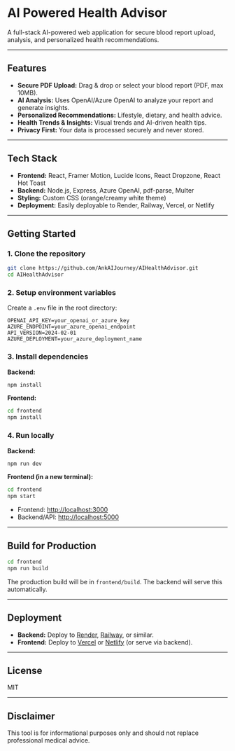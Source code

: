 # AI Powered Health Advisor

A full-stack AI-powered web application for secure blood report upload, analysis, and personalized health recommendations.

---

## Features

- **Secure PDF Upload:** Drag & drop or select your blood report (PDF, max 10MB).
- **AI Analysis:** Uses OpenAI/Azure OpenAI to analyze your report and generate insights.
- **Personalized Recommendations:** Lifestyle, dietary, and health advice.
- **Health Trends & Insights:** Visual trends and AI-driven health tips.
- **Privacy First:** Your data is processed securely and never stored.

---

## Tech Stack

- **Frontend:** React, Framer Motion, Lucide Icons, React Dropzone, React Hot Toast
- **Backend:** Node.js, Express, Azure OpenAI, pdf-parse, Multer
- **Styling:** Custom CSS (orange/creamy white theme)
- **Deployment:** Easily deployable to Render, Railway, Vercel, or Netlify

---

## Getting Started

### 1. Clone the repository

```bash
git clone https://github.com/AnkAIJourney/AIHealthAdvisor.git
cd AIHealthAdvisor
```

### 2. Setup environment variables

Create a `.env` file in the root directory:

```
OPENAI_API_KEY=your_openai_or_azure_key
AZURE_ENDPOINT=your_azure_openai_endpoint
API_VERSION=2024-02-01
AZURE_DEPLOYMENT=your_azure_deployment_name
```

### 3. Install dependencies

**Backend:**
```bash
npm install
```

**Frontend:**
```bash
cd frontend
npm install
```

### 4. Run locally

**Backend:**
```bash
npm run dev
```

**Frontend (in a new terminal):**
```bash
cd frontend
npm start
```

- Frontend: [http://localhost:3000](http://localhost:3000)
- Backend/API: [http://localhost:5000](http://localhost:5000)

---

## Build for Production

```bash
cd frontend
npm run build
```
The production build will be in `frontend/build`. The backend will serve this automatically.

---

## Deployment

- **Backend:** Deploy to [Render](https://render.com), [Railway](https://railway.app), or similar.
- **Frontend:** Deploy to [Vercel](https://vercel.com) or [Netlify](https://netlify.com) (or serve via backend).

---

## License

MIT

---

## Disclaimer

This tool is for informational purposes only and should not replace professional medical advice.
